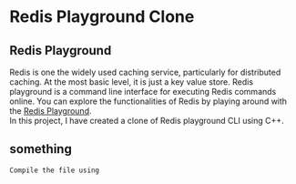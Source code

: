 # Redis Playground Clone

## Redis Playground
Redis is one the widely used caching service, particularly for distributed caching. At the most basic level, it is just a key value store. Redis playground is a command line interface for executing Redis commands online. You can explore the functionalities of Redis by playing around with the [Redis Playground](https://try.redis.io/).<br/>
In this project, I have created a clone of Redis playground CLI using C++.

## something
    Compile the file using
